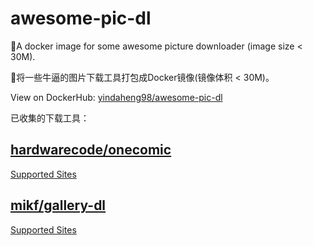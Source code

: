 # awesome-pic-dl

🐳A docker image for some awesome picture downloader (image size < 30M).

🐳将一些牛逼的图片下载工具打包成Docker镜像(镜像体积 < 30M)。

View on DockerHub: [yindaheng98/awesome-pic-dl](https://hub.docker.com/repository/docker/yindaheng98/awesome-pic-dl)

已收集的下载工具：

## [hardwarecode/onecomic](https://github.com/hardwarecode/onecomic)

[Supported Sites](https://github.com/mikf/gallery-dl/blob/master/docs/supportedsites.md)

## [mikf/gallery-dl](https://github.com/mikf/gallery-dl)

[Supported Sites](https://onecomic-doc.readthedocs.io/en/latest/onecomic-project.html#id1)